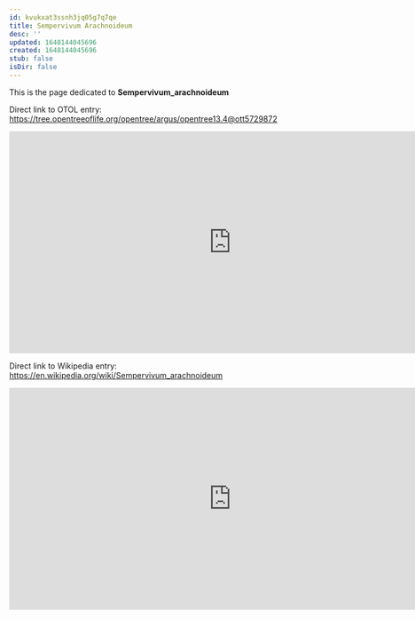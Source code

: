 ```yaml
---
id: kvukxat3ssnh3jq05g7q7qe
title: Sempervivum Arachnoideum
desc: ''
updated: 1648144045696
created: 1648144045696
stub: false
isDir: false
---
```

This is the page dedicated to **Sempervivum_arachnoideum**


Direct link to OTOL entry: https://tree.opentreeoflife.org/opentree/argus/opentree13.4@ott5729872



<html>
    <body>
    <iframe src="https://tree.opentreeoflife.org/opentree/argus/opentree13.4@ott5729872"
    width="800" height="400" frameborder="0" allowfullscreen> </iframe>
    </body>
</html>
    


Direct link to Wikipedia entry: https://en.wikipedia.org/wiki/Sempervivum_arachnoideum



<html>
    <body>
    <iframe src="https://en.wikipedia.org/wiki/Sempervivum_arachnoideum"
    width="800" height="400" frameborder="0" allowfullscreen> </iframe>
    </body>
</html>
    
